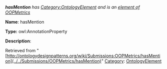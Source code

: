___hasMention__ has [Category:OntologyElement](../../Category/OntologyElement "Category:OntologyElement") and is an [element of](../../Property/ElementOf "Property:ElementOf") [OOPMetrics](../../Submissions/OOPMetrics "Submissions:OOPMetrics")_


  





__Name__: hasMention 


__Type:__ owl:AnnotationProperty 


__Description__: 





Retrieved from "[http://ontologydesignpatterns.org/wiki/Submissions:OOPMetrics/hasMention](../../Submissions/OOPMetrics/hasMention)"
 [Category](http://ontologydesignpatterns.org/wiki/Special:Categories "Special:Categories"): [OntologyElement](../../Category/OntologyElement "Category:OntologyElement")